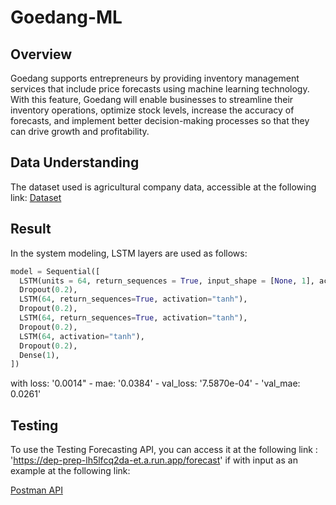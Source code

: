 # Goedang-ML

## Overview
Goedang supports entrepreneurs by providing inventory management services that include price forecasts using machine learning technology. 
With this feature, Goedang will enable businesses to streamline their inventory operations, optimize stock levels, increase the accuracy of forecasts, 
and implement better decision-making processes so that they can drive growth and profitability.

## Data Understanding
The dataset used is agricultural company data, accessible at the following link:  [Dataset](https://docs.google.com/spreadsheets/d/18YY5jS95EebTn-KL7aOiyg-g07afwsVUZrsojaxfQTs/edit?usp=sharing)

## Result
In the system modeling, LSTM layers are used as follows:
```python
model = Sequential([
  LSTM(units = 64, return_sequences = True, input_shape = [None, 1], activation='tanh'),
  Dropout(0.2),
  LSTM(64, return_sequences=True, activation="tanh"),
  Dropout(0.2),
  LSTM(64, return_sequences=True, activation="tanh"),
  Dropout(0.2),
  LSTM(64, activation="tanh"),
  Dropout(0.2),
  Dense(1),
])
```
with loss: '0.0014" - mae: '0.0384' - val_loss: '7.5870e-04' - 'val_mae: 0.0261'

## Testing
To use the Testing Forecasting API, you can access it at the following link : 'https://dep-prep-lh5lfcq2da-et.a.run.app/forecast'
if with input as an example at the following link:

[Postman API](https://documenter.getpostman.com/view/36443503/2sA3XV7KAt)



